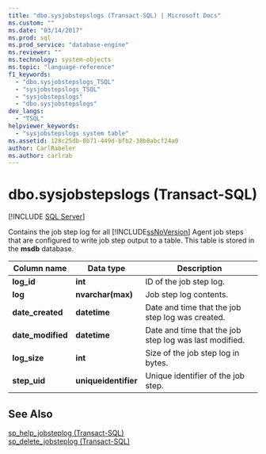 ```yaml
---
title: "dbo.sysjobstepslogs (Transact-SQL) | Microsoft Docs"
ms.custom: ""
ms.date: "03/14/2017"
ms.prod: sql
ms.prod_service: "database-engine"
ms.reviewer: ""
ms.technology: system-objects
ms.topic: "language-reference"
f1_keywords: 
  - "dbo.sysjobstepslogs_TSQL"
  - "sysjobstepslogs_TSQL"
  - "sysjobstepslogs"
  - "dbo.sysjobstepslogs"
dev_langs: 
  - "TSQL"
helpviewer_keywords: 
  - "sysjobstepslogs system table"
ms.assetid: 128c25db-0b71-449d-bfb2-38b8abcf24a0
author: CarlRabeler
ms.author: carlrab
---
```

# dbo.sysjobstepslogs (Transact-SQL)
[!INCLUDE [SQL Server](../../includes/applies-to-version/sqlserver.md)]

  Contains the job step log for all [!INCLUDE[ssNoVersion](../../includes/ssnoversion-md.md)] Agent job steps that are configured to write job step output to a table. This table is stored in the **msdb** database.  
  
|Column name|Data type|Description|  
|-----------------|---------------|-----------------|  
|**log_id**|**int**|ID of the job step log.|  
|**log**|**nvarchar(max)**|Job step log contents.|  
|**date_created**|**datetime**|Date and time that the job step log was created.|  
|**date_modified**|**datetime**|Date and time that the job step log was last modified.|  
|**log_size**|**int**|Size of the job step log in bytes.|  
|**step_uid**|**uniqueidentifier**|Unique identifier of the job step.|  
  
## See Also  
 [sp_help_jobsteplog &#40;Transact-SQL&#41;](../../relational-databases/system-stored-procedures/sp-help-jobsteplog-transact-sql.md)   
 [sp_delete_jobsteplog &#40;Transact-SQL&#41;](../../relational-databases/system-stored-procedures/sp-delete-jobsteplog-transact-sql.md)  
  
  
